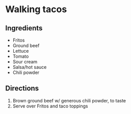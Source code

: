 Walking tacos
=============

Ingredients
-----------

- Fritos
- Ground beef
- Lettuce
- Tomato
- Sour cream
- Salsa/hot sauce
- Chili powder

Directions
----------

1. Brown ground beef w/ generous chili powder, to taste
2. Serve over Fritos and taco toppings
